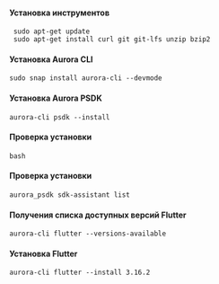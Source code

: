 #### Установка инструментов
```shell
 sudo apt-get update
 sudo apt-get install curl git git-lfs unzip bzip2
```

#### Установка Aurora CLI
```shell
sudo snap install aurora-cli --devmode
```

#### Установка Aurora PSDK
```shell
aurora-cli psdk --install
```
#### Проверка установки
```shell
bash  
```
#### Проверка установки
```shell
aurora_psdk sdk-assistant list
```

#### Получения списка доступных версий Flutter
```shell
aurora-cli flutter --versions-available
```

#### Установка Flutter
```shell
aurora-cli flutter --install 3.16.2
```


